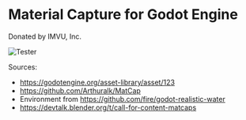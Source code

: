 # Material Capture for Godot Engine

Donated by IMVU, Inc.

![Tester](https://github.com/fire/godot-mat-cap/blob/master/Screen%20Shot%202019-05-14%20at%205.32.15%20PM.png)

Sources:
* https://godotengine.org/asset-library/asset/123
* https://github.com/Arthuralk/MatCap
* Environment from https://github.com/fire/godot-realistic-water
* https://devtalk.blender.org/t/call-for-content-matcaps
